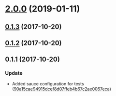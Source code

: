 <a name="2.0.0"></a>
# [2.0.0](https://github.com/advanced-rest-client/cookie-editor/compare/0.1.2...2.0.0) (2019-01-11)




<a name="0.1.3"></a>
## [0.1.3](https://github.com/advanced-rest-client/cookie-editor/compare/0.1.2...0.1.3) (2017-10-20)




<a name="0.1.2"></a>
## [0.1.2](https://github.com/advanced-rest-client/cookie-editor/compare/0.1.1...0.1.2) (2017-10-20)




<a name="0.1.1"></a>
## 0.1.1 (2017-10-20)


### Update

* Added sauce configuration for tests ([90a15cae94915dcef8d07ffeb4b67c2ae0067eca](https://github.com/advanced-rest-client/cookie-editor/commit/90a15cae94915dcef8d07ffeb4b67c2ae0067eca))



